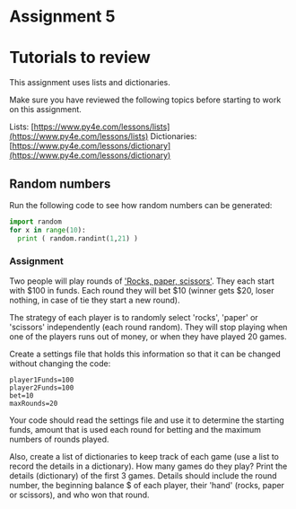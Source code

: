 # Assignment 5

# Tutorials to review

This assignment uses lists and dictionaries.

Make sure you have reviewed the following topics before starting to work on this assignment. 

Lists: [https://www.py4e.com/lessons/lists](https://www.py4e.com/lessons/lists)
Dictionaries: [https://www.py4e.com/lessons/dictionary](https://www.py4e.com/lessons/dictionary)

## Random numbers

Run the following code to see how random numbers can be generated:

```python
import random
for x in range(10):
  print ( random.randint(1,21) )
```

### Assignment

Two people will play rounds of ['Rocks, paper, scissors'](https://en.wikipedia.org/wiki/Rock%E2%80%93paper%E2%80%93scissors). They each start with $100 in funds. Each round they will bet $10 (winner gets $20, loser nothing, in case of tie they start a new round). 

The strategy of each player is to randomly select 'rocks', 'paper' or 'scissors' independently (each round random). They will stop playing when one of the players runs out of money, or when they have played 20 games.

Create a settings file that holds this information so that it can be changed without changing the code:

```
player1Funds=100
player2Funds=100
bet=10
maxRounds=20
```

Your code should read the settings file and use it to determine the starting funds, amount that is used each round for betting and the maximum numbers of rounds played.

Also, create a list of dictionaries to keep track of each game (use a list to record the details in a dictionary). How many games do they play? Print the details (dictionary) of the first 3 games. Details should include the round number, the beginning balance $ of each player, their 'hand' (rocks, paper or scissors), and who won that round.
